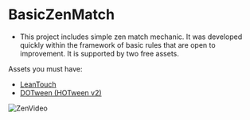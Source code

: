 # BasicZenMatch
- This project includes simple zen match mechanic. It was developed quickly within the framework of basic rules that are open to improvement. It is supported by two free assets.

Assets you must have:
- [LeanTouch](https://assetstore.unity.com/packages/tools/input-management/lean-touch-30111)
- [DOTween (HOTween v2)](https://assetstore.unity.com/packages/tools/animation/dotween-hotween-v2-27676)

![ZenVideo](https://github.com/safakgulpinar/BasicZenMatch/assets/90358778/724bdbce-7941-4855-bd5f-f402a1e099ab)

